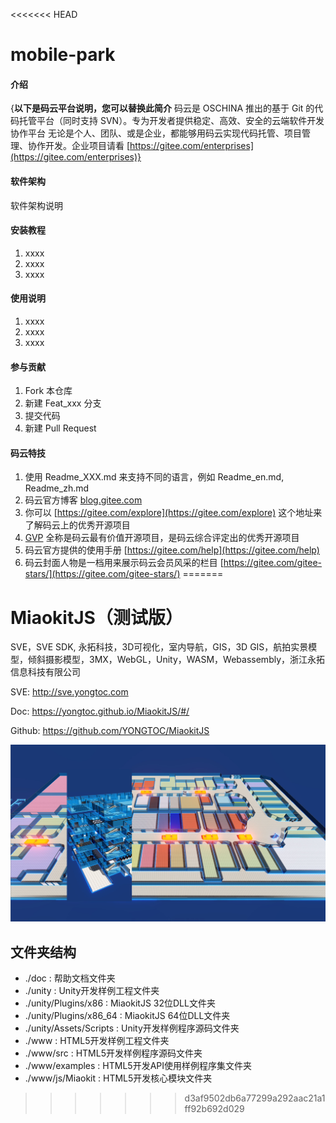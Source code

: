<<<<<<< HEAD
# mobile-park

#### 介绍
{**以下是码云平台说明，您可以替换此简介**
码云是 OSCHINA 推出的基于 Git 的代码托管平台（同时支持 SVN）。专为开发者提供稳定、高效、安全的云端软件开发协作平台
无论是个人、团队、或是企业，都能够用码云实现代码托管、项目管理、协作开发。企业项目请看 [https://gitee.com/enterprises](https://gitee.com/enterprises)}

#### 软件架构
软件架构说明


#### 安装教程

1.  xxxx
2.  xxxx
3.  xxxx

#### 使用说明

1.  xxxx
2.  xxxx
3.  xxxx

#### 参与贡献

1.  Fork 本仓库
2.  新建 Feat_xxx 分支
3.  提交代码
4.  新建 Pull Request


#### 码云特技

1.  使用 Readme\_XXX.md 来支持不同的语言，例如 Readme\_en.md, Readme\_zh.md
2.  码云官方博客 [blog.gitee.com](https://blog.gitee.com)
3.  你可以 [https://gitee.com/explore](https://gitee.com/explore) 这个地址来了解码云上的优秀开源项目
4.  [GVP](https://gitee.com/gvp) 全称是码云最有价值开源项目，是码云综合评定出的优秀开源项目
5.  码云官方提供的使用手册 [https://gitee.com/help](https://gitee.com/help)
6.  码云封面人物是一档用来展示码云会员风采的栏目 [https://gitee.com/gitee-stars/](https://gitee.com/gitee-stars/)
=======
# MiaokitJS（测试版）
SVE，SVE SDK, 永拓科技，3D可视化，室内导航，GIS，3D GIS，航拍实景模型，倾斜摄影模型，3MX，WebGL，Unity，WASM，Webassembly，浙江永拓信息科技有限公司

SVE: http://sve.yongtoc.com

Doc: https://yongtoc.github.io/MiaokitJS/#/

Github: https://github.com/YONGTOC/MiaokitJS

![图片](./docs/素材/整体介绍1.jpg)

## 文件夹结构
* ./doc                  : 帮助文档文件夹
* ./unity                : Unity开发样例工程文件夹
* ./unity/Plugins/x86    : MiaokitJS 32位DLL文件夹
* ./unity/Plugins/x86_64 : MiaokitJS 64位DLL文件夹
* ./unity/Assets/Scripts : Unity开发样例程序源码文件夹
* ./www                  : HTML5开发样例工程文件夹
* ./www/src              : HTML5开发样例程序源码文件夹
* ./www/examples         : HTML5开发API使用样例程序集文件夹
* ./www/js/Miaokit       : HTML5开发核心模块文件夹
>>>>>>> d3af9502db6a77299a292aac21a1ff92b692d029
